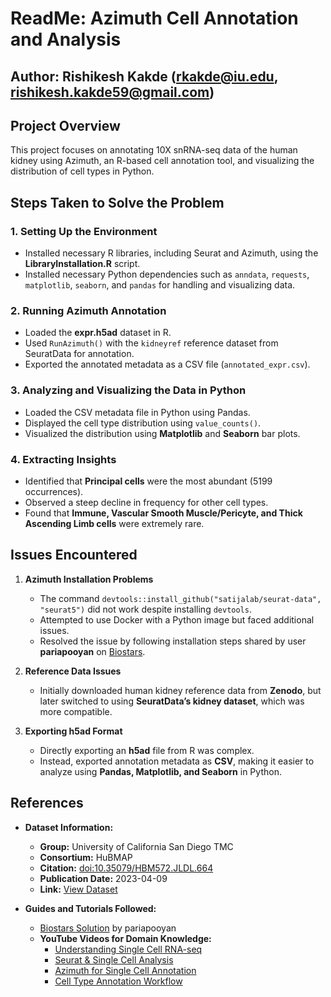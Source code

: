 # ReadMe: Azimuth Cell Annotation and Analysis
## Author: Rishikesh Kakde (rkakde@iu.edu, rishikesh.kakde59@gmail.com)
## Project Overview
This project focuses on annotating 10X snRNA-seq data of the human kidney using Azimuth, an R-based cell annotation tool, and visualizing the distribution of cell types in Python.

## Steps Taken to Solve the Problem

### 1. Setting Up the Environment
- Installed necessary R libraries, including Seurat and Azimuth, using the **LibraryInstallation.R** script.
- Installed necessary Python dependencies such as `anndata`, `requests`, `matplotlib`, `seaborn`, and `pandas` for handling and visualizing data.

### 2. Running Azimuth Annotation
- Loaded the **expr.h5ad** dataset in R.
- Used `RunAzimuth()` with the `kidneyref` reference dataset from SeuratData for annotation.
- Exported the annotated metadata as a CSV file (`annotated_expr.csv`).

### 3. Analyzing and Visualizing the Data in Python
- Loaded the CSV metadata file in Python using Pandas.
- Displayed the cell type distribution using `value_counts()`.
- Visualized the distribution using **Matplotlib** and **Seaborn** bar plots.

### 4. Extracting Insights
- Identified that **Principal cells** were the most abundant (5199 occurrences).
- Observed a steep decline in frequency for other cell types.
- Found that **Immune, Vascular Smooth Muscle/Pericyte, and Thick Ascending Limb cells** were extremely rare.

## Issues Encountered
1. **Azimuth Installation Problems**
   - The command `devtools::install_github("satijalab/seurat-data", "seurat5")` did not work despite installing `devtools`.
   - Attempted to use Docker with a Python image but faced additional issues.
   - Resolved the issue by following installation steps shared by user **pariapooyan** on [Biostars](https://www.biostars.org/p/9590021/).

2. **Reference Data Issues**
   - Initially downloaded human kidney reference data from **Zenodo**, but later switched to using **SeuratData’s kidney dataset**, which was more compatible.

3. **Exporting h5ad Format**
   - Directly exporting an **h5ad** file from R was complex.
   - Instead, exported annotation metadata as **CSV**, making it easier to analyze using **Pandas, Matplotlib, and Seaborn** in Python.

## References
- **Dataset Information:**
  - **Group:** University of California San Diego TMC
  - **Consortium:** HuBMAP
  - **Citation:** [doi:10.35079/HBM572.JLDL.664](https://doi.org/10.35079/HBM572.JLDL.664)
  - **Publication Date:** 2023-04-09
  - **Link:** [View Dataset](https://doi.org/10.35079/HBM572.JLDL.664)

- **Guides and Tutorials Followed:**
  - [Biostars Solution](https://www.biostars.org/p/9590021/) by pariapooyan
  - **YouTube Videos for Domain Knowledge:**
    - [Understanding Single Cell RNA-seq](https://www.youtube.com/watch?v=7RuPGaWcY0Y)
    - [Seurat & Single Cell Analysis](https://youtu.be/5RLllEktGWA?si=H0avhAfFRGwEizal)
    - [Azimuth for Single Cell Annotation](https://youtu.be/-MATf22tcak?si=xGut58ZKFOJI5oRd)
    - [Cell Type Annotation Workflow](https://youtu.be/como93CmnS8?si=ZA8I7QHag6ziFyX4)


